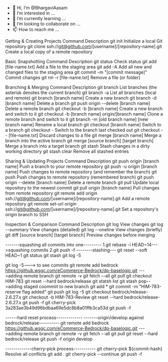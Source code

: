 - 👋 Hi, I’m @BhargaviAasam
- 👀 I’m interested in ...
- 🌱 I’m currently learning ...
- 💞️ I’m looking to collaborate on ...
- 📫 How to reach me ...

<!---
BhargaviAasam/BhargaviAasam is a ✨ special ✨ repository because its `README.md` (this file) appears on your GitHub profile.
You can click the Preview link to take a look at your changes.
--->
Getting & Creating Projects
Command	Description
git init	Initialize a local Git repository
git clone ssh://git@github.com/[username]/[repository-name].git	Create a local copy of a remote repository


Basic Snapshotting
Command	Description
git status	Check status
git add [file-name.txt]	Add a file to the staging area
git add -A	Add all new and changed files to the staging area
git commit -m "[commit message]"	Commit changes
git rm -r [file-name.txt]	Remove a file (or folder)


Branching & Merging
Command	Description
git branch	List branches (the asterisk denotes the current branch)
git branch -a	List all branches (local and remote)
git branch [branch name]	Create a new branch
git branch -d [branch name]	Delete a branch
git push origin --delete [branch name]	Delete a remote branch
git checkout -b [branch name]	Create a new branch and switch to it
git checkout -b [branch name] origin/[branch name]	Clone a remote branch and switch to it
git branch -m [old branch name] [new branch name]	Rename a local branch
git checkout [branch name]	Switch to a branch
git checkout -	Switch to the branch last checked out
git checkout -- [file-name.txt]	Discard changes to a file
git merge [branch name]	Merge a branch into the active branch
git merge [source branch] [target branch]	Merge a branch into a target branch
git stash	Stash changes in a dirty working directory
git stash clear	Remove all stashed entries


Sharing & Updating Projects
Command	Description
git push origin [branch name]	Push a branch to your remote repository
git push -u origin [branch name]	Push changes to remote repository (and remember the branch)
git push	Push changes to remote repository (remembered branch)
git push origin --delete [branch name]	Delete a remote branch
git pull	Update local repository to the newest commit
git pull origin [branch name]	Pull changes from remote repository
git remote add origin ssh://git@github.com/[username]/[repository-name].git	Add a remote repository
git remote set-url origin ssh://git@github.com/[username]/[repository-name].git	Set a repository's origin branch to SSH


Inspection & Comparison
Command	Description
git log	View changes
git log --summary	View changes (detailed)
git log --oneline	View changes (briefly)
git diff [source branch] [target branch]	Preview changes before merging


 -------squashing all commits into one---------
 1.git rebase -i HEAD~14--->squashing commits
 2.git push -f
 --------stashing---
 git reset --soft HEAD~1
 git status
 git stash
 git log -5


 git log -5---> to see commits
 git remote add bedrock https://github.wsgc.com/eCommerce-Bedrock/dp-baselogic.git --->adding remote branch
 git remote -v
 git fetch --all
 git pull
 git checkout HIM-783
 git reset --hard bedrock/release 
  git statsh list
  git stash pop-->adding staged coommiit to new branch
   git add *
   git commit -m "HIM-783-reserve flag added"
   git push
   git log -5
   git checkout bedrock/release-2.6.27.x
   git checkout -b HIM-783-Review
   git reset --hard bedrock/release-2.6.27.x
   git push -f
   git cherry-pick 3a283ae3b49d96bdbaa69e5dc8b8a01ffb3ca53d
   git push -f
   

------hard reset process-------------
   -------origin/develop against bedrock/release----------
  git remote add bedrock https://github.wsgc.com/eCommerce-Bedrock/dp-baselogic.git --->adding remote      branch
 git remote -v
 git fetch --all
 git pull
 git reset --hard bedrock/release 
 git push -f origin develop

-------------cherry-pick process-----------
git cherry-pick ${commit-hash}
Resolve all conflicts
git add .
git cherry-pick --continue
git push -f


